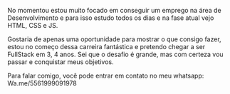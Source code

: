 No momentou estou muito focado em conseguir um emprego na área de Desenvolvimento e para isso estudo todos os dias e na fase atual vejo HTML, CSS e JS.

Gostaria de apenas uma oportunidade para mostrar o que consigo fazer, estou no começo dessa carreira fantástica e pretendo chegar a ser FullStack em 3, 4 anos.
Sei que o desafio é grande, mas com certeza vou passar e conquistar meus objetivos.

Para falar comigo, você pode entrar em contato no meu whatsapp: Wa.me/5561999091978

